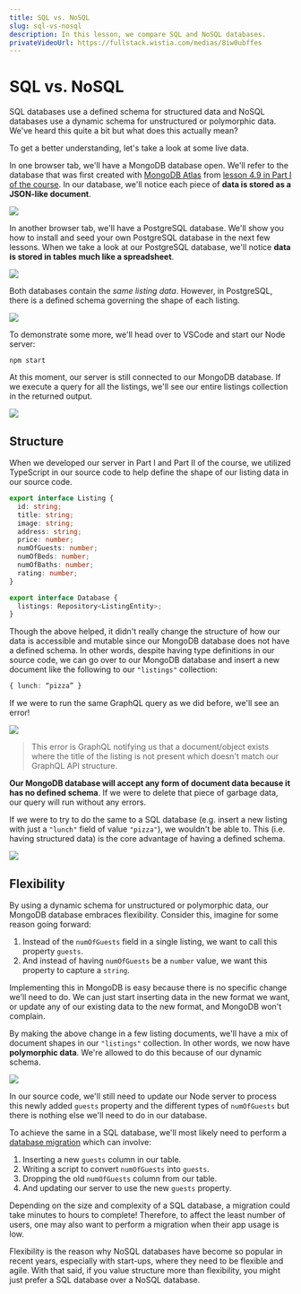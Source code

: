 ```yaml
---
title: SQL vs. NoSQL
slug: sql-vs-nosql
description: In this lesson, we compare SQL and NoSQL databases.
privateVideoUrl: https://fullstack.wistia.com/medias/8iw0ubffes
---
```


# SQL vs. NoSQL

SQL databases use a defined schema for structured data and NoSQL databases use a dynamic schema for unstructured or polymorphic data. We've heard this quite a bit but what does this actually mean?

To get a better understanding, let's take a look at some live data.

In one browser tab, we'll have a MongoDB database open. We'll refer to the database that was first created with [MongoDB Atlas](https://www.mongodb.com/cloud/atlas) from [lesson 4.9 in Part I of the course](https://www.newline.co/courses/tinyhouse-react-masterclass/lesson_4.9-module-4-summary). In our database, we'll notice each piece of **data is stored as a JSON-like document**.

![](./public/assets/json.png)

In another browser tab, we'll have a PostgreSQL database. We'll show you how to install and seed your own PostgreSQL database in the next few lessons. When we take a look at our PostgreSQL database, we'll notice **data is stored in tables much like a spreadsheet**.

![](./public/assets/table.png)

Both databases contain the _same listing data_. However, in PostgreSQL, there is a defined schema governing the shape of each listing.

![](./public/assets/pg_schema.png)

To demonstrate some more, we'll head over to VSCode and start our Node server:

```shell
npm start
```

At this moment, our server is still connected to our MongoDB database. If we execute a query for all the listings, we'll see our entire listings collection in the returned output.

![](./public/assets/gql_listing.png)

## Structure

When we developed our server in Part I and Part II of the course, we utilized TypeScript in our source code to help define the shape of our listing data in our source code.

```ts
export interface Listing {
  id: string;
  title: string;
  image: string;
  address: string;
  price: number;
  numOfGuests: number;
  numOfBeds: number;
  numOfBaths: number;
  rating: number;
}

export interface Database {
  listings: Repository<ListingEntity>;
}
```

Though the above helped, it didn't really change the structure of how our data is accessible and mutable since our MongoDB database does not have a defined schema. In other words, despite having type definitions in our source code, we can go over to our MongoDB database and insert a new document like the following to our `"listings"` collection:

```ts
{ lunch: “pizza” }
```

If we were to run the same GraphQL query as we did before, we'll see an error!

![](./public/assets/gql_listing_error.png)

> This error is GraphQL notifying us that a document/object exists where the title of the listing is not present which doesn't match our GraphQL API structure.

**Our MongoDB database will accept any form of document data because it has no defined schema**. If we were to delete that piece of garbage data, our query will run without any errors.

If we were to try to do the same to a SQL database (e.g. insert a new listing with just a `"lunch"` field of value `"pizza"`), we wouldn't be able to. This (i.e. having structured data) is the core advantage of having a defined schema.

![](./public/assets/pg_error.png)

## Flexibility

By using a dynamic schema for unstructured or polymorphic data, our MongoDB database embraces flexibility. Consider this, imagine for some reason going forward:

1. Instead of the `numOfGuests` field in a single listing, we want to call this property `guests`.
2. And instead of having `numOfGuests` be a `number` value, we want this property to capture a `string`.

Implementing this in MongoDB is easy because there is no specific change we'll need to do. We can just start inserting data in the new format we want, or update any of our existing data to the new format, and MongoDB won't complain.

By making the above change in a few listing documents, we'll have a mix of document shapes in our `"listings"` collection. In other words, we now have **polymorphic data**. We're allowed to do this because of our dynamic schema.

![](./public/assets/polymorphic.png)

In our source code, we'll still need to update our Node server to process this newly added `guests` property and the different types of `numOfGuests` but there is nothing else we'll need to do in our database.

To achieve the same in a SQL database, we'll most likely need to perform a [database migration](https://en.wikipedia.org/wiki/Schema_migration) which can involve:

1. Inserting a new `guests` column in our table.
2. Writing a script to convert `numOfGuests` into `guests`.
3. Dropping the old `numOfGuests` column from our table.
4. And updating our server to use the new `guests` property.

Depending on the size and complexity of a SQL database, a migration could take minutes to hours to complete! Therefore, to affect the least number of users, one may also want to perform a migration when their app usage is low.

Flexibility is the reason why NoSQL databases have become so popular in recent years, especially with start-ups, where they need to be flexible and agile. With that said, if you value structure more than flexibility, you might just prefer a SQL database over a NoSQL database.
